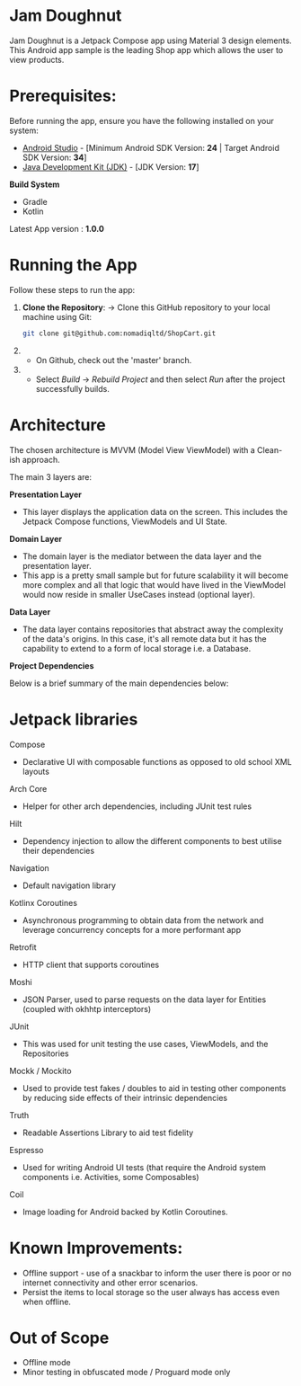 # Jam Doughnut

Jam Doughnut is a Jetpack Compose app using Material 3 design elements. This Android app sample is the leading Shop app which allows the user to view products.

# Prerequisites: 

Before running the app, ensure you have the following installed on your system:

- [Android Studio](https://developer.android.com/studio) - [Minimum Android SDK Version: **24** | Target Android SDK Version: **34**]
- [Java Development Kit (JDK)](https://www.oracle.com/java/technologies/javase/jdk17-archive-downloads.html) - [JDK Version: **17**]

**Build System**
- Gradle
- Kotlin

Latest App version : **1.0.0**

# Running the App

Follow these steps to run the app:

1. **Clone the Repository**: -> Clone this GitHub repository to your local machine using Git:

   ```bash
   git clone git@github.com:nomadiqltd/ShopCart.git
   
2. - On Github, check out the 'master' branch.

3. - Select _Build_ -> _Rebuild Project_ and then select _Run_ after the project successfully builds.

# Architecture
The chosen architecture is MVVM (Model View ViewModel) with a Clean-ish approach. 

The main 3 layers are: 

**Presentation Layer**
- This layer displays the application data on the screen. This includes the Jetpack Compose functions, ViewModels and UI State.

**Domain Layer**
- The domain layer is the mediator between the data layer and the presentation layer.
- This app is a pretty small sample but for future scalability it will become more complex and all that logic that would have lived in the ViewModel would now reside in smaller UseCases instead (optional layer).

**Data Layer**
- The data layer contains repositories that abstract away the complexity of the data's origins. In this case, it's all remote data but it has the capability to extend to a form of local storage i.e. a Database.

**Project Dependencies**

Below is a brief summary of the main dependencies below:

# **Jetpack libraries**
Compose
- Declarative UI with composable functions as opposed to old school XML layouts
  
Arch Core
- Helper for other arch dependencies, including JUnit test rules

Hilt
- Dependency injection to allow the different components to best utilise their dependencies

Navigation
- Default navigation library

Kotlinx Coroutines
- Asynchronous programming to obtain data from the network and leverage concurrency concepts for a more performant app

Retrofit
- HTTP client that supports coroutines
  
Moshi
- JSON Parser, used to parse requests on the data layer for Entities (coupled with okhhtp interceptors)

JUnit
- This was used for unit testing the use cases, ViewModels, and the Repositories
  
Mockk / Mockito
 - Used to provide test fakes / doubles to aid in testing other components by reducing side effects of their intrinsic dependencies

Truth
 - Readable Assertions Library to aid test fidelity

Espresso
 - Used for writing Android UI tests (that require the Android system components i.e. Activities, some Composables)

Coil
 - Image loading for Android backed by Kotlin Coroutines.

# **Known Improvements:**

- Offline support - use of a snackbar to inform the user there is poor or no internet connectivity and other error scenarios.
- Persist the items to local storage so the user always has access even when offline.

# **Out of Scope**
- Offline mode
- Minor testing in obfuscated mode / Proguard mode only
